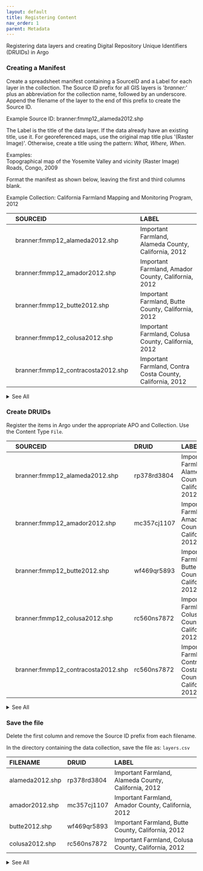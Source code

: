 ```yaml
---
layout: default
title: Registering Content
nav_order: 1
parent: Metadata
---
```


Registering data layers and creating Digital Repository Unique Identifiers (DRUIDs) in Argo

### Creating a Manifest

Create a spreadsheet manifest containing a SourceID and a Label for each layer in the collection. The Source ID prefix for all GIS layers is '*branner:*' plus an abbreviation for the collection name, followed by an underscore. Append the filename of the layer to the end of this prefix to create the Source ID.

Example Source ID: branner:fmmp12_alameda2012.shp

The Label is the title of the data layer. If the data already have an existing title, use it. For georeferenced maps, use the original map title plus '(Raster Image)'. Otherwise, create a title using the pattern: *What, Where, When*.

Examples:<br/> 
Topographical map of the Yosemite Valley and vicinity (Raster Image)<br/>
Roads, Congo, 2009

Format the manifest as shown below, leaving the first and third columns blank.

Example Collection: California Farmland Mapping and Monitoring Program, 2012

||SOURCEID||LABEL|
|:----|:----|:----|:----|
||branner:fmmp12_alameda2012.shp||Important Farmland, Alameda County, California, 2012|
||branner:fmmp12_amador2012.shp||Important Farmland, Amador County, California, 2012|
||branner:fmmp12_butte2012.shp||Important Farmland, Butte County, California, 2012|
||branner:fmmp12_colusa2012.shp||Important Farmland, Colusa County, California, 2012|
||branner:fmmp12_contracosta2012.shp||Important Farmland, Contra Costa County, California, 2012|

<details><summary>See All</summary>
<br/>
<table>
  <tr>
    <td class="tg-0lax"></td>
    <td class="tg-0lax">branner:fmmp12_eldorado2012.shp</td>
    <td class="tg-0lax"></td>
    <td class="tg-0lax">Important Farmland, El Dorado County, California, 2012</td>
  </tr>
  <tr>
    <td class="tg-0lax"></td>
    <td class="tg-0lax">branner:fmmp12_fresno2012.shp</td>
    <td class="tg-0lax"></td>
    <td class="tg-0lax">Important Farmland, Fresno County, California, 2012</td>
  </tr>
  <tr>
    <td class="tg-0lax"></td>
    <td class="tg-0lax">branner:fmmp12_glenn2012.shp</td>
    <td class="tg-0lax"></td>
    <td class="tg-0lax">Important Farmland, Glenn County, California, 2012</td>
  </tr>
  <tr>
    <td class="tg-0lax"></td>
    <td class="tg-0lax">branner:fmmp12_imperial2012.shp</td>
    <td class="tg-0lax"></td>
    <td class="tg-0lax">Important Farmland, Imperial County, California, 2012</td>
  </tr>
  <tr>
    <td class="tg-0lax"></td>
    <td class="tg-0lax">branner:fmmp12_kern2012.shp</td>
    <td class="tg-0lax"></td>
    <td class="tg-0lax">Important Farmland, Kern County, California, 2012</td>
  </tr>
  <tr>
    <td class="tg-0lax"></td>
    <td class="tg-0lax">branner:fmmp12_kings2012.shp</td>
    <td class="tg-0lax"></td>
    <td class="tg-0lax">Important Farmland, Kings County, California, 2012</td>
  </tr>
  <tr>
    <td class="tg-0lax"></td>
    <td class="tg-0lax">branner:fmmp12_lake2012.shp</td>
    <td class="tg-0lax"></td>
    <td class="tg-0lax">Important Farmland, Lake County, California, 2012</td>
  </tr>
  <tr>
    <td class="tg-0lax"></td>
    <td class="tg-0lax">branner:fmmp12_losangeles2012.shp</td>
    <td class="tg-0lax"></td>
    <td class="tg-0lax">Important Farmland, Los Angeles County, California, 2012</td>
  </tr>
  <tr>
    <td class="tg-0lax"></td>
    <td class="tg-0lax">branner:fmmp12_madera2012.shp</td>
    <td class="tg-0lax"></td>
    <td class="tg-0lax">Important Farmland, Madera County, California, 2012</td>
  </tr>
  <tr>
    <td class="tg-0lax"></td>
    <td class="tg-0lax">branner:fmmp12_marin2012.shp</td>
    <td class="tg-0lax"></td>
    <td class="tg-0lax">Important Farmland, Marin County, California, 2012</td>
  </tr>
  <tr>
    <td class="tg-0lax"></td>
    <td class="tg-0lax">branner:fmmp12_mariposa2012.shp</td>
    <td class="tg-0lax"></td>
    <td class="tg-0lax">Important Farmland, Mariposa County, California, 2012</td>
  </tr>
  <tr>
    <td class="tg-0lax"></td>
    <td class="tg-0lax">branner:fmmp12_mendocino2012.shp</td>
    <td class="tg-0lax"></td>
    <td class="tg-0lax">Important Farmland, Mendocino County, California, 2012</td>
  </tr>
  <tr>
    <td class="tg-0lax"></td>
    <td class="tg-0lax">branner:fmmp12_merced2012.shp</td>
    <td class="tg-0lax"></td>
    <td class="tg-0lax">Important Farmland, Merced County, California, 2012</td>
  </tr>
  <tr>
    <td class="tg-0lax"></td>
    <td class="tg-0lax">branner:fmmp12_modoc2012.shp</td>
    <td class="tg-0lax"></td>
    <td class="tg-0lax">Important Farmland, Modoc County, California, 2012</td>
  </tr>
  <tr>
    <td class="tg-0lax"></td>
    <td class="tg-0lax">branner:fmmp12_monterey2012.shp</td>
    <td class="tg-0lax"></td>
    <td class="tg-0lax">Important Farmland, Monterey County, California, 2012</td>
  </tr>
  <tr>
    <td class="tg-0lax"></td>
    <td class="tg-0lax">branner:fmmp12_napa2012.shp</td>
    <td class="tg-0lax"></td>
    <td class="tg-0lax">Important Farmland, Napa County, California, 2012</td>
  </tr>
  <tr>
    <td class="tg-0lax"></td>
    <td class="tg-0lax">branner:fmmp12_nevada2012.shp</td>
    <td class="tg-0lax"></td>
    <td class="tg-0lax">Important Farmland, Nevada County, California, 2012</td>
  </tr>
  <tr>
    <td class="tg-0lax"></td>
    <td class="tg-0lax">branner:fmmp12_orange2012.shp</td>
    <td class="tg-0lax"></td>
    <td class="tg-0lax">Important Farmland, Orange County, California, 2012</td>
  </tr>
  <tr>
    <td class="tg-0lax"></td>
    <td class="tg-0lax">branner:fmmp12_placer2012.shp</td>
    <td class="tg-0lax"></td>
    <td class="tg-0lax">Important Farmland, Placer County, California, 2012</td>
  </tr>
  <tr>
    <td class="tg-0lax"></td>
    <td class="tg-0lax">branner:fmmp12_riverside2012.shp</td>
    <td class="tg-0lax"></td>
    <td class="tg-0lax">Important Farmland, Riverside County, California, 2012</td>
  </tr>
  <tr>
    <td class="tg-0lax"></td>
    <td class="tg-0lax">branner:fmmp12_sacramento2012.shp</td>
    <td class="tg-0lax"></td>
    <td class="tg-0lax">Important Farmland, Sacramento County, California, 2012</td>
  </tr>
  <tr>
    <td class="tg-0lax"></td>
    <td class="tg-0lax">branner:fmmp12_sanbenito2012.shp</td>
    <td class="tg-0lax"></td>
    <td class="tg-0lax">Important Farmland, San Benito County, California, 2012</td>
  </tr>
  <tr>
    <td class="tg-0lax"></td>
    <td class="tg-0lax">branner:fmmp12_sanbernardino2012.shp</td>
    <td class="tg-0lax"></td>
    <td class="tg-0lax">Important Farmland, San Bernardino County, California, 2012</td>
  </tr>
  <tr>
    <td class="tg-0lax"></td>
    <td class="tg-0lax">branner:fmmp12_sandiego2012.shp</td>
    <td class="tg-0lax"></td>
    <td class="tg-0lax">Important Farmland, San Diego County, California, 2012</td>
  </tr>
  <tr>
    <td class="tg-0lax"></td>
    <td class="tg-0lax">branner:fmmp12_sanjoaquin2012.shp</td>
    <td class="tg-0lax"></td>
    <td class="tg-0lax">Important Farmland, San Joaquin County, California, 2012</td>
  </tr>
  <tr>
    <td class="tg-0lax"></td>
    <td class="tg-0lax">branner:fmmp12_sanluisobispo2012.shp</td>
    <td class="tg-0lax"></td>
    <td class="tg-0lax">Important Farmland, San Luis Obispo County, California, 2012</td>
  </tr>
  <tr>
    <td class="tg-0lax"></td>
    <td class="tg-0lax">branner:fmmp12_sanmateo2012.shp</td>
    <td class="tg-0lax"></td>
    <td class="tg-0lax">Important Farmland, San Mateo County, California, 2012</td>
  </tr>
  <tr>
    <td class="tg-0lax"></td>
    <td class="tg-0lax">branner:fmmp12_santabarbara2012.shp</td>
    <td class="tg-0lax"></td>
    <td class="tg-0lax">Important Farmland, Santa Barbara County, California, 2012</td>
  </tr>
  <tr>
    <td class="tg-0lax"></td>
    <td class="tg-0lax">branner:fmmp12_santaclara2012.shp</td>
    <td class="tg-0lax"></td>
    <td class="tg-0lax">Important Farmland, Santa Clara County, California, 2012</td>
  </tr>
  <tr>
    <td class="tg-0lax"></td>
    <td class="tg-0lax">branner:fmmp12_santacruz2012.shp</td>
    <td class="tg-0lax"></td>
    <td class="tg-0lax">Important Farmland, Santa Cruz County, California, 2012</td>
  </tr>
  <tr>
    <td class="tg-0lax"></td>
    <td class="tg-0lax">branner:fmmp12_shasta2012.shp</td>
    <td class="tg-0lax"></td>
    <td class="tg-0lax">Important Farmland, Shasta County, California, 2012</td>
  </tr>
  <tr>
    <td class="tg-0lax"></td>
    <td class="tg-0lax">branner:fmmp12_sierravalleyarea2012.shp</td>
    <td class="tg-0lax"></td>
    <td class="tg-0lax">Important Farmland, Sierra Valley, California, 2012</td>
  </tr>
  <tr>
    <td class="tg-0lax"></td>
    <td class="tg-0lax">branner:fmmp12_siskiyou2012.shp</td>
    <td class="tg-0lax"></td>
    <td class="tg-0lax">Important Farmland, Siskiyou County, California, 2012</td>
  </tr>
  <tr>
    <td class="tg-0lax"></td>
    <td class="tg-0lax">branner:fmmp12_solano2012.shp</td>
    <td class="tg-0lax"></td>
    <td class="tg-0lax">Important Farmland, Solano County, California, 2012</td>
  </tr>
  <tr>
    <td class="tg-0lax"></td>
    <td class="tg-0lax">branner:fmmp12_sonoma2012.shp</td>
    <td class="tg-0lax"></td>
    <td class="tg-0lax">Important Farmland, Sonoma County, California, 2012</td>
  </tr>
  <tr>
    <td class="tg-0lax"></td>
    <td class="tg-0lax">branner:fmmp12_stanislaus2012.shp</td>
    <td class="tg-0lax"></td>
    <td class="tg-0lax">Important Farmland, Stanislaus County, California, 2012</td>
  </tr>
  <tr>
    <td class="tg-0lax"></td>
    <td class="tg-0lax">branner:fmmp12_statewide2012.shp</td>
    <td class="tg-0lax"></td>
    <td class="tg-0lax">Important Farmland, California, 2012</td>
  </tr>
  <tr>
    <td class="tg-0lax"></td>
    <td class="tg-0lax">branner:fmmp12_sutter2012.shp</td>
    <td class="tg-0lax"></td>
    <td class="tg-0lax">Important Farmland, Sutter County, California, 2012</td>
  </tr>
  <tr>
    <td class="tg-0lax"></td>
    <td class="tg-0lax">branner:fmmp12_tehama2012.shp</td>
    <td class="tg-0lax"></td>
    <td class="tg-0lax">Important Farmland, Tehama County, California, 2012</td>
  </tr>
  <tr>
    <td class="tg-0lax"></td>
    <td class="tg-0lax">branner:fmmp12_tulare2012.shp</td>
    <td class="tg-0lax"></td>
    <td class="tg-0lax">Important Farmland, Tulare County, California, 2012</td>
  </tr>
  <tr>
    <td class="tg-0lax"></td>
    <td class="tg-0lax">branner:fmmp12_ventura2012.shp</td>
    <td class="tg-0lax"></td>
    <td class="tg-0lax">Important Farmland, Ventura County, California, 2012</td>
  </tr>
  <tr>
    <td class="tg-0lax"></td>
    <td class="tg-0lax">branner:fmmp12_yolo2012.shp</td>
    <td class="tg-0lax"></td>
    <td class="tg-0lax">Important Farmland, Yolo County, California, 2012</td>
  </tr>
  <tr>
    <td class="tg-0lax"></td>
    <td class="tg-0lax">branner:fmmp12_yuba2012.shp</td>
    <td class="tg-0lax"></td>
    <td class="tg-0lax">Important Farmland, Yuba County, California, 2012</td>
  </tr>
</table>
</details>

### Create DRUIDs

Register the items in Argo under the appropriate APO and Collection. Use the Content Type ```File```.

||SOURCEID|DRUID|LABEL|
|:----|:----|:----|:----|
||branner:fmmp12_alameda2012.shp|rp378rd3804|Important Farmland, Alameda County, California, 2012|
||branner:fmmp12_amador2012.shp|mc357cj1107|Important Farmland, Amador County, California, 2012|
||branner:fmmp12_butte2012.shp|wf469qr5893|Important Farmland, Butte County, California, 2012|
||branner:fmmp12_colusa2012.shp|rc560ns7872|Important Farmland, Colusa County, California, 2012|
||branner:fmmp12_contracosta2012.shp|rc560ns7872|Important Farmland, Contra Costa County, California, 2012|
<details><summary>See All</summary>
<br/>
<table>
  <tr>
    <td class="tg-0lax"></td>
    <td class="tg-0lax">branner:fmmp12_eldorado2012.shp</td>
    <td class="tg-0lax">bd235mg0255</td>
    <td class="tg-0lax">Important Farmland, El Dorado County, California, 2012</td>
  </tr>
  <tr>
    <td class="tg-0lax"></td>
    <td class="tg-0lax">branner:fmmp12_fresno2012.shp</td>
    <td class="tg-0lax">df831fg6767</td>
    <td class="tg-0lax">Important Farmland, Fresno County, California, 2012</td>
  </tr>
  <tr>
    <td class="tg-0lax"></td>
    <td class="tg-0lax">branner:fmmp12_glenn2012.shp</td>
    <td class="tg-0lax">nd302nb7780</td>
    <td class="tg-0lax">Important Farmland, Glenn County, California, 2012</td>
  </tr>
  <tr>
    <td class="tg-0lax"></td>
    <td class="tg-0lax">branner:fmmp12_imperial2012.shp</td>
    <td class="tg-0lax">bw755mz6720</td>
    <td class="tg-0lax">Important Farmland, Imperial County, California, 2012</td>
  </tr>
  <tr>
    <td class="tg-0lax"></td>
    <td class="tg-0lax">branner:fmmp12_kern2012.shp</td>
    <td class="tg-0lax">tg135ph2124</td>
    <td class="tg-0lax">Important Farmland, Kern County, California, 2012</td>
  </tr>
  <tr>
    <td class="tg-0lax"></td>
    <td class="tg-0lax">branner:fmmp12_kings2012.shp</td>
    <td class="tg-0lax">vx330xj9508</td>
    <td class="tg-0lax">Important Farmland, Kings County, California, 2012</td>
  </tr>
  <tr>
    <td class="tg-0lax"></td>
    <td class="tg-0lax">branner:fmmp12_lake2012.shp</td>
    <td class="tg-0lax">vd631sr7734</td>
    <td class="tg-0lax">Important Farmland, Lake County, California, 2012</td>
  </tr>
  <tr>
    <td class="tg-0lax"></td>
    <td class="tg-0lax">branner:fmmp12_losangeles2012.shp</td>
    <td class="tg-0lax">hk094xr8182</td>
    <td class="tg-0lax">Important Farmland, Los Angeles County, California, 2012</td>
  </tr>
  <tr>
    <td class="tg-0lax"></td>
    <td class="tg-0lax">branner:fmmp12_madera2012.shp</td>
    <td class="tg-0lax">hc191sp2641</td>
    <td class="tg-0lax">Important Farmland, Madera County, California, 2012</td>
  </tr>
  <tr>
    <td class="tg-0lax"></td>
    <td class="tg-0lax">branner:fmmp12_marin2012.shp</td>
    <td class="tg-0lax">sm826hp4918</td>
    <td class="tg-0lax">Important Farmland, Marin County, California, 2012</td>
  </tr>
  <tr>
    <td class="tg-0lax"></td>
    <td class="tg-0lax">branner:fmmp12_mariposa2012.shp</td>
    <td class="tg-0lax">jw394jv6304</td>
    <td class="tg-0lax">Important Farmland, Mariposa County, California, 2012</td>
  </tr>
  <tr>
    <td class="tg-0lax"></td>
    <td class="tg-0lax">branner:fmmp12_mendocino2012.shp</td>
    <td class="tg-0lax">cm997rw6211</td>
    <td class="tg-0lax">Important Farmland, Mendocino County, California, 2012</td>
  </tr>
  <tr>
    <td class="tg-0lax"></td>
    <td class="tg-0lax">branner:fmmp12_merced2012.shp</td>
    <td class="tg-0lax">zq426cm9039</td>
    <td class="tg-0lax">Important Farmland, Merced County, California, 2012</td>
  </tr>
  <tr>
    <td class="tg-0lax"></td>
    <td class="tg-0lax">branner:fmmp12_modoc2012.shp</td>
    <td class="tg-0lax">pr305dz0124</td>
    <td class="tg-0lax">Important Farmland, Modoc County, California, 2012</td>
  </tr>
  <tr>
    <td class="tg-0lax"></td>
    <td class="tg-0lax">branner:fmmp12_monterey2012.shp</td>
    <td class="tg-0lax">xz952pd7686</td>
    <td class="tg-0lax">Important Farmland, Monterey County, California, 2012</td>
  </tr>
  <tr>
    <td class="tg-0lax"></td>
    <td class="tg-0lax">branner:fmmp12_napa2012.shp</td>
    <td class="tg-0lax">ky438ry5906</td>
    <td class="tg-0lax">Important Farmland, Napa County, California, 2012</td>
  </tr>
  <tr>
    <td class="tg-0lax"></td>
    <td class="tg-0lax">branner:fmmp12_nevada2012.shp</td>
    <td class="tg-0lax">ts340ts1571</td>
    <td class="tg-0lax">Important Farmland, Nevada County, California, 2012</td>
  </tr>
  <tr>
    <td class="tg-0lax"></td>
    <td class="tg-0lax">branner:fmmp12_orange2012.shp</td>
    <td class="tg-0lax">vn468vq4911</td>
    <td class="tg-0lax">Important Farmland, Orange County, California, 2012</td>
  </tr>
  <tr>
    <td class="tg-0lax"></td>
    <td class="tg-0lax">branner:fmmp12_placer2012.shp</td>
    <td class="tg-0lax">nt745qn0438</td>
    <td class="tg-0lax">Important Farmland, Placer County, California, 2012</td>
  </tr>
  <tr>
    <td class="tg-0lax"></td>
    <td class="tg-0lax">branner:fmmp12_riverside2012.shp</td>
    <td class="tg-0lax">tw906cb9868</td>
    <td class="tg-0lax">Important Farmland, Riverside County, California, 2012</td>
  </tr>
  <tr>
    <td class="tg-0lax"></td>
    <td class="tg-0lax">branner:fmmp12_sacramento2012.shp</td>
    <td class="tg-0lax">fz917ht4816</td>
    <td class="tg-0lax">Important Farmland, Sacramento County, California, 2012</td>
  </tr>
  <tr>
    <td class="tg-0lax"></td>
    <td class="tg-0lax">branner:fmmp12_sanbenito2012.shp</td>
    <td class="tg-0lax">df983nx3922</td>
    <td class="tg-0lax">Important Farmland, San Benito County, California, 2012</td>
  </tr>
  <tr>
    <td class="tg-0lax"></td>
    <td class="tg-0lax">branner:fmmp12_sanbernardino2012.shp</td>
    <td class="tg-0lax">st501nt1256</td>
    <td class="tg-0lax">Important Farmland, San Bernardino County, California, 2012</td>
  </tr>
  <tr>
    <td class="tg-0lax"></td>
    <td class="tg-0lax">branner:fmmp12_sandiego2012.shp</td>
    <td class="tg-0lax">vs099sj0325</td>
    <td class="tg-0lax">Important Farmland, San Diego County, California, 2012</td>
  </tr>
  <tr>
    <td class="tg-0lax"></td>
    <td class="tg-0lax">branner:fmmp12_sanjoaquin2012.shp</td>
    <td class="tg-0lax">hb437dj8324</td>
    <td class="tg-0lax">Important Farmland, San Joaquin County, California, 2012</td>
  </tr>
  <tr>
    <td class="tg-0lax"></td>
    <td class="tg-0lax">branner:fmmp12_sanluisobispo2012.shp</td>
    <td class="tg-0lax">vv216kg8929</td>
    <td class="tg-0lax">Important Farmland, San Luis Obispo County, California, 2012</td>
  </tr>
  <tr>
    <td class="tg-0lax"></td>
    <td class="tg-0lax">branner:fmmp12_sanmateo2012.shp</td>
    <td class="tg-0lax">wq281db3359</td>
    <td class="tg-0lax">Important Farmland, San Mateo County, California, 2012</td>
  </tr>
  <tr>
    <td class="tg-0lax"></td>
    <td class="tg-0lax">branner:fmmp12_santabarbara2012.shp</td>
    <td class="tg-0lax">jj069zn7824</td>
    <td class="tg-0lax">Important Farmland, Santa Barbara County, California, 2012</td>
  </tr>
  <tr>
    <td class="tg-0lax"></td>
    <td class="tg-0lax">branner:fmmp12_santaclara2012.shp</td>
    <td class="tg-0lax">qp745bf7273</td>
    <td class="tg-0lax">Important Farmland, Santa Clara County, California, 2012</td>
  </tr>
  <tr>
    <td class="tg-0lax"></td>
    <td class="tg-0lax">branner:fmmp12_santacruz2012.shp</td>
    <td class="tg-0lax">vy418kq5214</td>
    <td class="tg-0lax">Important Farmland, Santa Cruz County, California, 2012</td>
  </tr>
  <tr>
    <td class="tg-0lax"></td>
    <td class="tg-0lax">branner:fmmp12_shasta2012.shp</td>
    <td class="tg-0lax">td166yy5765</td>
    <td class="tg-0lax">Important Farmland, Shasta County, California, 2012</td>
  </tr>
  <tr>
    <td class="tg-0lax"></td>
    <td class="tg-0lax">branner:fmmp12_sierravalleyarea2012.shp</td>
    <td class="tg-0lax">kb340bw7680</td>
    <td class="tg-0lax">Important Farmland, Sierra Valley, California, 2012</td>
  </tr>
  <tr>
    <td class="tg-0lax"></td>
    <td class="tg-0lax">branner:fmmp12_siskiyou2012.shp</td>
    <td class="tg-0lax">mm976fw5051</td>
    <td class="tg-0lax">Important Farmland, Siskiyou County, California, 2012</td>
  </tr>
  <tr>
    <td class="tg-0lax"></td>
    <td class="tg-0lax">branner:fmmp12_solano2012.shp</td>
    <td class="tg-0lax">pg782xg8454</td>
    <td class="tg-0lax">Important Farmland, Solano County, California, 2012</td>
  </tr>
  <tr>
    <td class="tg-0lax"></td>
    <td class="tg-0lax">branner:fmmp12_sonoma2012.shp</td>
    <td class="tg-0lax">mm460bj7835</td>
    <td class="tg-0lax">Important Farmland, Sonoma County, California, 2012</td>
  </tr>
  <tr>
    <td class="tg-0lax"></td>
    <td class="tg-0lax">branner:fmmp12_stanislaus2012.shp</td>
    <td class="tg-0lax">vp054fy1179</td>
    <td class="tg-0lax">Important Farmland, Stanislaus County, California, 2012</td>
  </tr>
  <tr>
    <td class="tg-0lax"></td>
    <td class="tg-0lax">branner:fmmp12_statewide2012.shp</td>
    <td class="tg-0lax">rn450jx3747</td>
    <td class="tg-0lax">Important Farmland, California, 2012</td>
  </tr>
  <tr>
    <td class="tg-0lax"></td>
    <td class="tg-0lax">branner:fmmp12_sutter2012.shp</td>
    <td class="tg-0lax">xs855zn5792</td>
    <td class="tg-0lax">Important Farmland, Sutter County, California, 2012</td>
  </tr>
  <tr>
    <td class="tg-0lax"></td>
    <td class="tg-0lax">branner:fmmp12_tehama2012.shp</td>
    <td class="tg-0lax">gy925pj0642</td>
    <td class="tg-0lax">Important Farmland, Tehama County, California, 2012</td>
  </tr>
  <tr>
    <td class="tg-0lax"></td>
    <td class="tg-0lax">branner:fmmp12_tulare2012.shp</td>
    <td class="tg-0lax">mk189fk3952</td>
    <td class="tg-0lax">Important Farmland, Tulare County, California, 2012</td>
  </tr>
  <tr>
    <td class="tg-0lax"></td>
    <td class="tg-0lax">branner:fmmp12_ventura2012.shp</td>
    <td class="tg-0lax">qw707pq8722</td>
    <td class="tg-0lax">Important Farmland, Ventura County, California, 2012</td>
  </tr>
  <tr>
    <td class="tg-0lax"></td>
    <td class="tg-0lax">branner:fmmp12_yolo2012.shp</td>
    <td class="tg-0lax">df739nf4899</td>
    <td class="tg-0lax">Important Farmland, Yolo County, California, 2012</td>
  </tr>
  <tr>
    <td class="tg-0lax"></td>
    <td class="tg-0lax">branner:fmmp12_yuba2012.shp</td>
    <td class="tg-0lax">cm505yx7200</td>
    <td class="tg-0lax">Important Farmland, Yuba County, California, 2012</td>
  </tr>
</table>
</details>

### Save the file

Delete the first column and remove the Source ID prefix from each filename. 

In the directory containing the data collection, save the file as: ```layers.csv``` 

|FILENAME|DRUID|LABEL|
|:----|:----|:----|
|alameda2012.shp|rp378rd3804|Important Farmland, Alameda County, California, 2012|
|amador2012.shp|mc357cj1107|Important Farmland, Amador County, California, 2012|
|butte2012.shp|wf469qr5893|Important Farmland, Butte County, California, 2012|
|colusa2012.shp|rc560ns7872|Important Farmland, Colusa County, California, 2012|
<details>
<summary>See All</summary>
<br/>
<table>
  <tr>
    <td class="tg-0lax">﻿eldorado2012.shp</th>
    <td class="tg-0lax">bd235mg0255</th>
    <td class="tg-0lax">Important Farmland, El Dorado County, California, 2012</th>
  </tr>
  <tr>
    <td class="tg-0lax">fresno2012.shp</td>
    <td class="tg-0lax">df831fg6767</td>
    <td class="tg-0lax">Important Farmland, Fresno County, California, 2012</td>
  </tr>
  <tr>
    <td class="tg-0lax">glenn2012.shp</td>
    <td class="tg-0lax">nd302nb7780</td>
    <td class="tg-0lax">Important Farmland, Glenn County, California, 2012</td>
  </tr>
  <tr>
    <td class="tg-0lax">imperial2012.shp</td>
    <td class="tg-0lax">bw755mz6720</td>
    <td class="tg-0lax">Important Farmland, Imperial County, California, 2012</td>
  </tr>
  <tr>
    <td class="tg-0lax">kern2012.shp</td>
    <td class="tg-0lax">tg135ph2124</td>
    <td class="tg-0lax">Important Farmland, Kern County, California, 2012</td>
  </tr>
  <tr>
    <td class="tg-0lax">kings2012.shp</td>
    <td class="tg-0lax">vx330xj9508</td>
    <td class="tg-0lax">Important Farmland, Kings County, California, 2012</td>
  </tr>
  <tr>
    <td class="tg-0lax">lake2012.shp</td>
    <td class="tg-0lax">vd631sr7734</td>
    <td class="tg-0lax">Important Farmland, Lake County, California, 2012</td>
  </tr>
  <tr>
    <td class="tg-0lax">losangeles2012.shp</td>
    <td class="tg-0lax">hk094xr8182</td>
    <td class="tg-0lax">Important Farmland, Los Angeles County, California, 2012</td>
  </tr>
  <tr>
    <td class="tg-0lax">madera2012.shp</td>
    <td class="tg-0lax">hc191sp2641</td>
    <td class="tg-0lax">Important Farmland, Madera County, California, 2012</td>
  </tr>
  <tr>
    <td class="tg-0lax">marin2012.shp</td>
    <td class="tg-0lax">sm826hp4918</td>
    <td class="tg-0lax">Important Farmland, Marin County, California, 2012</td>
  </tr>
  <tr>
    <td class="tg-0lax">mariposa2012.shp</td>
    <td class="tg-0lax">jw394jv6304</td>
    <td class="tg-0lax">Important Farmland, Mariposa County, California, 2012</td>
  </tr>
  <tr>
    <td class="tg-0lax">mendocino2012.shp</td>
    <td class="tg-0lax">cm997rw6211</td>
    <td class="tg-0lax">Important Farmland, Mendocino County, California, 2012</td>
  </tr>
  <tr>
    <td class="tg-0lax">merced2012.shp</td>
    <td class="tg-0lax">zq426cm9039</td>
    <td class="tg-0lax">Important Farmland, Merced County, California, 2012</td>
  </tr>
  <tr>
    <td class="tg-0lax">modoc2012.shp</td>
    <td class="tg-0lax">pr305dz0124</td>
    <td class="tg-0lax">Important Farmland, Modoc County, California, 2012</td>
  </tr>
  <tr>
    <td class="tg-0lax">monterey2012.shp</td>
    <td class="tg-0lax">xz952pd7686</td>
    <td class="tg-0lax">Important Farmland, Monterey County, California, 2012</td>
  </tr>
  <tr>
    <td class="tg-0lax">napa2012.shp</td>
    <td class="tg-0lax">ky438ry5906</td>
    <td class="tg-0lax">Important Farmland, Napa County, California, 2012</td>
  </tr>
  <tr>
    <td class="tg-0lax">nevada2012.shp</td>
    <td class="tg-0lax">ts340ts1571</td>
    <td class="tg-0lax">Important Farmland, Nevada County, California, 2012</td>
  </tr>
  <tr>
    <td class="tg-0lax">orange2012.shp</td>
    <td class="tg-0lax">vn468vq4911</td>
    <td class="tg-0lax">Important Farmland, Orange County, California, 2012</td>
  </tr>
  <tr>
    <td class="tg-0lax">placer2012.shp</td>
    <td class="tg-0lax">nt745qn0438</td>
    <td class="tg-0lax">Important Farmland, Placer County, California, 2012</td>
  </tr>
  <tr>
    <td class="tg-0lax">riverside2012.shp</td>
    <td class="tg-0lax">tw906cb9868</td>
    <td class="tg-0lax">Important Farmland, Riverside County, California, 2012</td>
  </tr>
  <tr>
    <td class="tg-0lax">sacramento2012.shp</td>
    <td class="tg-0lax">fz917ht4816</td>
    <td class="tg-0lax">Important Farmland, Sacramento County, California, 2012</td>
  </tr>
  <tr>
    <td class="tg-0lax">sanbenito2012.shp</td>
    <td class="tg-0lax">df983nx3922</td>
    <td class="tg-0lax">Important Farmland, San Benito County, California, 2012</td>
  </tr>
  <tr>
    <td class="tg-0lax">sanbernardino2012.shp</td>
    <td class="tg-0lax">st501nt1256</td>
    <td class="tg-0lax">Important Farmland, San Bernardino County, California, 2012</td>
  </tr>
  <tr>
    <td class="tg-0lax">sandiego2012.shp</td>
    <td class="tg-0lax">vs099sj0325</td>
    <td class="tg-0lax">Important Farmland, San Diego County, California, 2012</td>
  </tr>
  <tr>
    <td class="tg-0lax">sanjoaquin2012.shp</td>
    <td class="tg-0lax">hb437dj8324</td>
    <td class="tg-0lax">Important Farmland, San Joaquin County, California, 2012</td>
  </tr>
  <tr>
    <td class="tg-0lax">sanluisobispo2012.shp</td>
    <td class="tg-0lax">vv216kg8929</td>
    <td class="tg-0lax">Important Farmland, San Luis Obispo County, California, 2012</td>
  </tr>
  <tr>
    <td class="tg-0lax">sanmateo2012.shp</td>
    <td class="tg-0lax">wq281db3359</td>
    <td class="tg-0lax">Important Farmland, San Mateo County, California, 2012</td>
  </tr>
  <tr>
    <td class="tg-0lax">santabarbara2012.shp</td>
    <td class="tg-0lax">jj069zn7824</td>
    <td class="tg-0lax">Important Farmland, Santa Barbara County, California, 2012</td>
  </tr>
  <tr>
    <td class="tg-0lax">santaclara2012.shp</td>
    <td class="tg-0lax">qp745bf7273</td>
    <td class="tg-0lax">Important Farmland, Santa Clara County, California, 2012</td>
  </tr>
  <tr>
    <td class="tg-0lax">santacruz2012.shp</td>
    <td class="tg-0lax">vy418kq5214</td>
    <td class="tg-0lax">Important Farmland, Santa Cruz County, California, 2012</td>
  </tr>
  <tr>
    <td class="tg-0lax">shasta2012.shp</td>
    <td class="tg-0lax">td166yy5765</td>
    <td class="tg-0lax">Important Farmland, Shasta County, California, 2012</td>
  </tr>
  <tr>
    <td class="tg-0lax">sierravalleyarea2012.shp</td>
    <td class="tg-0lax">kb340bw7680</td>
    <td class="tg-0lax">Important Farmland, Sierra Valley, California, 2012</td>
  </tr>
  <tr>
    <td class="tg-0lax">siskiyou2012.shp</td>
    <td class="tg-0lax">mm976fw5051</td>
    <td class="tg-0lax">Important Farmland, Siskiyou County, California, 2012</td>
  </tr>
  <tr>
    <td class="tg-0lax">solano2012.shp</td>
    <td class="tg-0lax">pg782xg8454</td>
    <td class="tg-0lax">Important Farmland, Solano County, California, 2012</td>
  </tr>
  <tr>
    <td class="tg-0lax">sonoma2012.shp</td>
    <td class="tg-0lax">mm460bj7835</td>
    <td class="tg-0lax">Important Farmland, Sonoma County, California, 2012</td>
  </tr>
  <tr>
    <td class="tg-0lax">stanislaus2012.shp</td>
    <td class="tg-0lax">vp054fy1179</td>
    <td class="tg-0lax">Important Farmland, Stanislaus County, California, 2012</td>
  </tr>
  <tr>
    <td class="tg-0lax">statewide2012.shp</td>
    <td class="tg-0lax">rn450jx3747</td>
    <td class="tg-0lax">Important Farmland, California, 2012</td>
  </tr>
  <tr>
    <td class="tg-0lax">sutter2012.shp</td>
    <td class="tg-0lax">xs855zn5792</td>
    <td class="tg-0lax">Important Farmland, Sutter County, California, 2012</td>
  </tr>
  <tr>
    <td class="tg-0lax">tehama2012.shp</td>
    <td class="tg-0lax">gy925pj0642</td>
    <td class="tg-0lax">Important Farmland, Tehama County, California, 2012</td>
  </tr>
  <tr>
    <td class="tg-0lax">tulare2012.shp</td>
    <td class="tg-0lax">mk189fk3952</td>
    <td class="tg-0lax">Important Farmland, Tulare County, California, 2012</td>
  </tr>
  <tr>
    <td class="tg-0lax">ventura2012.shp</td>
    <td class="tg-0lax">qw707pq8722</td>
    <td class="tg-0lax">Important Farmland, Ventura County, California, 2012</td>
  </tr>
  <tr>
    <td class="tg-0lax">yolo2012.shp</td>
    <td class="tg-0lax">df739nf4899</td>
    <td class="tg-0lax">Important Farmland, Yolo County, California, 2012</td>
  </tr>
  <tr>
    <td class="tg-0lax">yuba2012.shp</td>
    <td class="tg-0lax">cm505yx7200</td>
    <td class="tg-0lax">Important Farmland, Yuba County, California, 2012</td>
  </tr>
</table>
</details>
